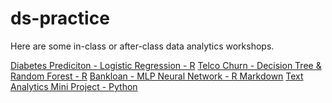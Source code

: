 # ds-practice

Here are some in-class or after-class data analytics workshops.

[Diabetes Prediciton - Logistic Regression - R](https://github.com/josjosephine/ds-practice/blob/main/Simple_GLM.R)
[Telco Churn - Decision Tree & Random Forest - R](https://github.com/josjosephine/ds-practice/blob/main/DT_RF.R)
[Bankloan - MLP Neural Network - R Markdown](https://github.com/josjosephine/ds-practice/blob/main/NeuralNetwork.Rmd)
[Text Analytics Mini Project - Python](https://github.com/josjosephine/ds-practice/blob/main/TextAnalytics_mini.ipynb)
